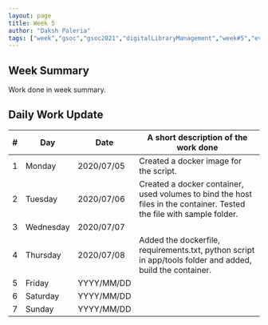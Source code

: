 ```yaml
---
layout: page
title: Week 5
author: "Daksh Paleria"
tags: ["week","gsoc","gsoc2021","digitalLibraryManagement","week#5","eval#1"]
---
```


## Week Summary

 
Work done in week summary.

## Daily Work Update

|\#|Day|Date|A short description of the work done|  
|---	|---	|---	|---	|  
|1   	| Monday 	|   2020/07/05	| Created a docker image for the script. |  
|2   	| Tuesday  	|   2020/07/06	| Created a docker container, used volumes to bind the host files in the container. Tested the file with sample folder.	|  
|3   	| Wednesday  	|  2020/07/07 	| |  
|4   	| Thursday  	|   2020/07/08	| Added the dockerfile, requirements.txt, python script in app/tools folder and added, build the container. |  
|5   	| Friday  	|   YYYY/MM/DD	|  |  
|6   	| Saturday  	|   YYYY/MM/DD	| 	|  
|7   	| Sunday  	|   YYYY/MM/DD	|  |  
